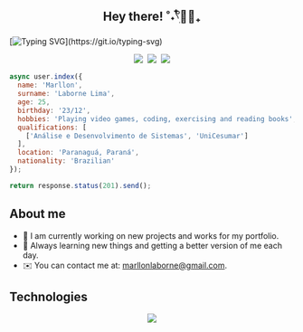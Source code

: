 ## <p align="center"> Hey there! ˚˖𓍢ִ໋🧚🏻₊</p>

[![Typing SVG](https://readme-typing-svg.herokuapp.com?font=JetBrains+Mono&size=24&pause=1000&color=12EF01&center=true&random=false&width=1000&lines=Hello+world!;You+can+call+me+Marllon...;I'm+a+front-end+developer!)](https://git.io/typing-svg)

<samp>
  <p align="center">
    <a href="mailto:marllonlaborne@gmail.com" target="_blank" style="text-decoration: none;">
        <img src="https://img.shields.io/badge/Gmail-000?style=for-the-badge&logo=gmail&logoColor=12EF01">
    </a>
    <a href="https://www.instagram.com/marllonlab/" target="_blank" style="text-decoration: none;">
        <img src="https://img.shields.io/badge/Instagram-000?style=for-the-badge&logo=instagram&logoColor=12EF01">
    </a>
    <a href="https://www.linkedin.com/in/marllonlaborne/" target="_blank" style="text-decoration: none;">
      <img src="https://img.shields.io/badge/LinkedIn-000?style=for-the-badge&logo=linkedin&logoColor=12EF01">
    </a>
  </p>
</samp>

```javascript
async user.index({
  name: 'Marllon',
  surname: 'Laborne Lima',
  age: 25,
  birthday: '23/12',
  hobbies: 'Playing video games, coding, exercising and reading books',
  qualifications: [
    ['Análise e Desenvolvimento de Sistemas', 'UniCesumar']
  ],
  location: 'Paranaguá, Paraná',
  nationality: 'Brazilian'
});

return response.status(201).send();
```

## About me

- 🚀  I am currently working on new projects and works for my portfolio.
- 🌿  Always learning new things and getting a better version of me each day.
- ✉️  You can contact me at: marllonlaborne@gmail.com.

## Technologies

<p align="center">
  <a href="https://skillicons.dev">
    <img src="https://skillicons.dev/icons?i=figma,html,css,js,ts,react,nodejs,expressjs,c,cs,java,mysql,git&perline=9" />
  </a>
</p>
